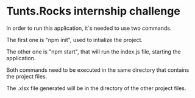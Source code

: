 # Tunts.Rocks internship challenge 

In order to run this application, it`s needed to use two commands.

The first one is "npm init", used to intialize the project.

The other one is "npm start", that will run the index.js file, starting the application.

Both commands need to be executed in the same directory that contains the project files. 

The .xlsx file generated will be in the directory of the other project files.
